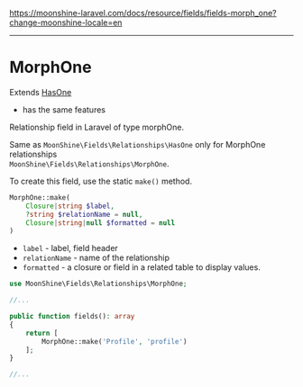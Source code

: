 https://moonshine-laravel.com/docs/resource/fields/fields-morph_one?change-moonshine-locale=en

------

# MorphOne

Extends [HasOne](https://moonshine-laravel.com/docs/resource/fields/fields-has_one)
* has the same features  

Relationship field in Laravel of type morphOne.

Same as `MoonShine\Fields\Relationships\HasOne` only for MorphOne relationships  
`MoonShine\Fields\Relationships\MorphOne`.

To create this field, use the static `make()` method.

```php
MorphOne::make(
    Closure|string $label,
    ?string $relationName = null,
    Closure|string|null $formatted = null
)
```

- `label` - label, field header 
- `relationName` - name of the relationship  
- `formatted` - a closure or field in a related table to display values.  

```php
use MoonShine\Fields\Relationships\MorphOne;

//...

public function fields(): array
{
    return [
        MorphOne::make('Profile', 'profile')
    ];
}

//...
```
